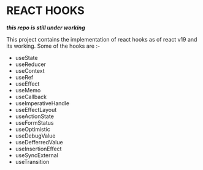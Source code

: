 # REACT HOOKS

***this repo is still under working***

This project contains the implementation of react hooks as of react v19 and its working. Some of the hooks are :-
- useState
- useReducer
- useContext
- useRef
- useEffect
- useMemo
- useCallback
- useImperativeHandle
- useEffectLayout
- useActionState
- useFormStatus
- useOptimistic
- useDebugValue
- useDefferredValue
- useInsertionEffect
- useSyncExternal
- useTransition

